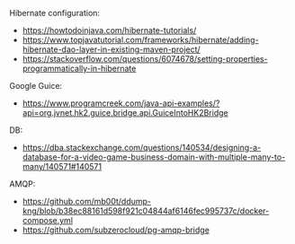  
Hibernate configuration:
 - https://howtodoinjava.com/hibernate-tutorials/
 - https://www.topjavatutorial.com/frameworks/hibernate/adding-hibernate-dao-layer-in-existing-maven-project/
 - https://stackoverflow.com/questions/6074678/setting-properties-programmatically-in-hibernate
 
Google Guice:
 - https://www.programcreek.com/java-api-examples/?api=org.jvnet.hk2.guice.bridge.api.GuiceIntoHK2Bridge
 
DB:
 - https://dba.stackexchange.com/questions/140534/designing-a-database-for-a-video-game-business-domain-with-multiple-many-to-many/140571#140571

AMQP:
 - https://github.com/mb00t/ddump-kng/blob/b38ec88161d598f921c04844af6146fec995737c/docker-compose.yml
 - https://github.com/subzerocloud/pg-amqp-bridge
 
